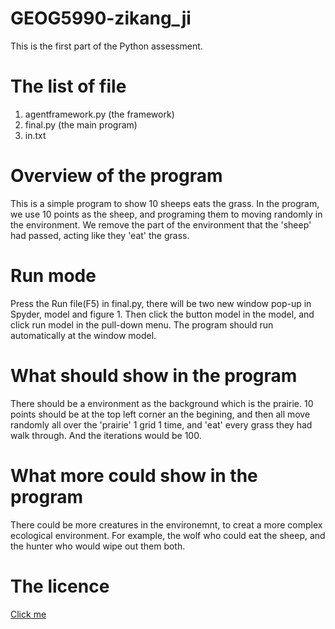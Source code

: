 # GEOG5990-zikang_ji
This is the first part of the Python assessment.

# The list of file

1. agentframework.py        (the framework)
2. final.py                 (the main program)
3. in.txt

# Overview of the program

This is a simple program to show 10 sheeps eats the grass. In the program, we use 10 points as the sheep, and programing them to moving randomly in the environment. We remove the part of the environment that the 'sheep' had passed, acting like they 'eat' the grass.

# Run mode

Press the Run file(F5) in final.py, there will be two new window pop-up in Spyder, model and figure 1. Then click the button model in the model, and click run model in the pull-down menu. The program should run automatically at the window model.

# What should show in the program

There should be a environment as the background which is the prairie. 10 points should be at the top left corner an the begining, and then all move randomly all over the 'prairie' 1 grid 1 time, and 'eat' every grass they had walk through. And the iterations would be 100.

# What more could show in the program

There could be more creatures in the environemnt, to creat a more complex ecological environment. For example, the wolf who could eat the sheep, and the hunter who would wipe out them both.

# The licence

[Click me](https://github.com/jzkkaka/GEOG5990-zikang_ji/blob/master/LICENSE)
